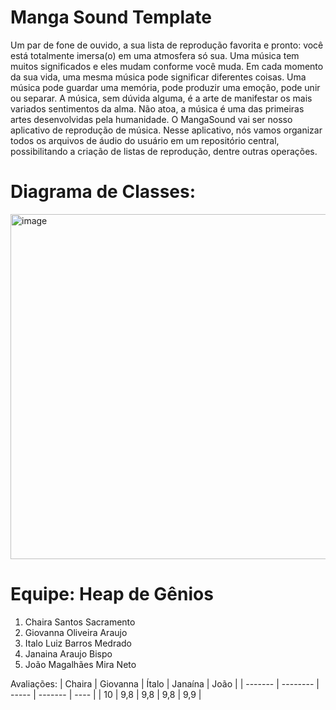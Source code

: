 # Manga Sound Template

Um par de fone de ouvido, a sua lista de reprodução favorita e pronto: você está totalmente imersa(o) em uma atmosfera só sua. Uma música tem muitos significados e eles mudam conforme você muda. Em cada momento da sua vida, uma mesma música pode significar diferentes coisas. Uma música pode guardar uma memória, pode produzir uma emoção, pode unir ou separar. A música, sem dúvida alguma, é a arte de manifestar os mais variados sentimentos da alma. Não atoa, a música é uma das primeiras artes desenvolvidas pela humanidade. O MangaSound vai ser nosso aplicativo de reprodução de música. Nesse aplicativo, nós vamos organizar todos os arquivos de áudio do usuário em um repositório central, possibilitando a criação de listas de reprodução, dentre outras operações. 

# Diagrama de Classes: 

<img width="552" alt="image" src="https://github.com/user-attachments/assets/9873181b-511f-42d9-8cf5-5d5966515634" />


# Equipe: Heap de Gênios
1. Chaira Santos Sacramento
2. Giovanna Oliveira Araujo
3. Italo Luiz Barros Medrado
4. Janaina Araujo Bispo
5. João Magalhães Mira Neto

Avaliações:
| Chaira  | Giovanna | Ítalo | Janaína | João |
| ------- | -------- | ----- | ------- | ---- |
|    10   |   9,8    | 9,8   |    9,8  |  9,9 |

